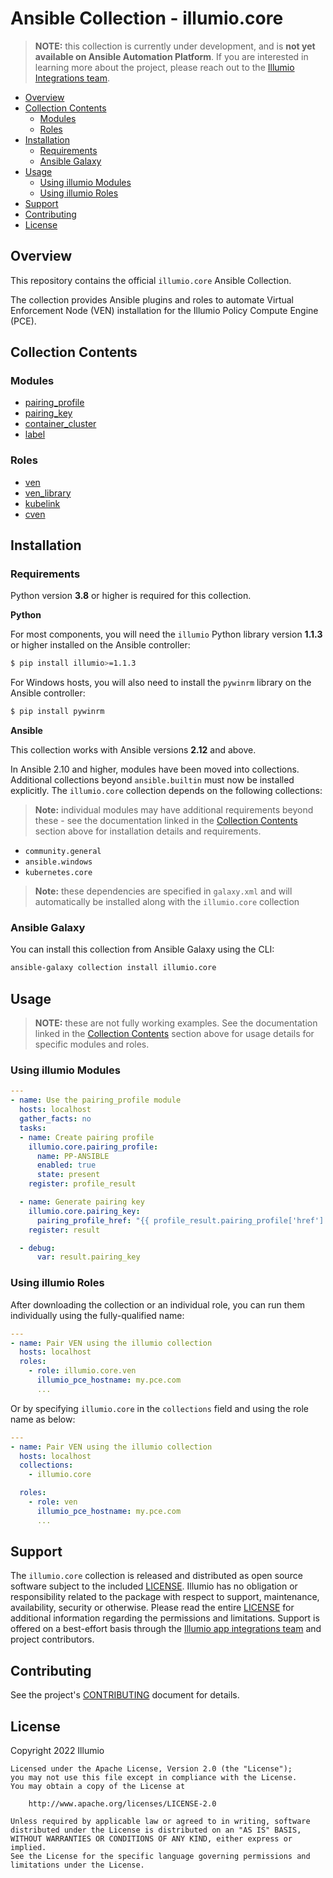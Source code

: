 # Ansible Collection - illumio.core  

> **NOTE:** this collection is currently under development, and is **not yet available on Ansible Automation Platform**. If you are interested in learning more about the project, please reach out to the [Illumio Integrations team](mailto:app-integrations@illumio.com).  

- [Overview](#overview)
- [Collection Contents](#collection-contents)
    - [Modules](#modules)
    - [Roles](#roles)
- [Installation](#installation)
    - [Requirements](#requirements)
    - [Ansible Galaxy](#ansible-galaxy)
- [Usage](#usage)
    - [Using illumio Modules](#using-illumio-modules)
    - [Using illumio Roles](#using-illumio-roles)
- [Support](#support)
- [Contributing](#contributing)
- [License](#license)

## Overview  

This repository contains the official `illumio.core` Ansible Collection.  

The collection provides Ansible plugins and roles to automate Virtual Enforcement Node (VEN) installation for the Illumio Policy Compute Engine (PCE).  

## Collection Contents  

### Modules  

- [pairing_profile](plugins/modules/pairing_profile.py)
- [pairing_key](plugins/modules/pairing_key.py)
- [container_cluster](plugins/modules/container_cluster.py)
- [label](plugins/modules/label.py)

### Roles  

- [ven](docs/VEN_ROLE.md)
- [ven_library](docs/VEN_LIBRARY_ROLE.md)
- [kubelink](docs/KUBELINK_ROLE.md)
- [cven](docs/CVEN_ROLE.md)

## Installation  

### Requirements  

Python version **3.8** or higher is required for this collection.  

**Python**  

For most components, you will need the `illumio` Python library version **1.1.3** or higher installed on the Ansible controller:  

```sh
$ pip install illumio>=1.1.3
```

For Windows hosts, you will also need to install the `pywinrm` library on the Ansible controller:

```sh
$ pip install pywinrm
```

**Ansible**  

This collection works with Ansible versions **2.12** and above.  

In Ansible 2.10 and higher, modules have been moved into collections. Additional collections beyond `ansible.builtin` must now be installed explicitly. The `illumio.core` collection depends on the following collections:  

> **Note:** individual modules may have additional requirements beyond these - see the documentation linked in the [Collection Contents](#collection-contents) section above for installation details and requirements.  

- `community.general`
- `ansible.windows`
- `kubernetes.core`

> **Note:** these dependencies are specified in `galaxy.xml` and will automatically be installed along with the `illumio.core` collection  

### Ansible Galaxy  

You can install this collection from Ansible Galaxy using the CLI:  

```sh
ansible-galaxy collection install illumio.core
```

## Usage  

> **NOTE:** these are not fully working examples. See the documentation linked in the [Collection Contents](#collection-contents) section above for usage details for specific modules and roles.  

### Using illumio Modules  

```yml
---
- name: Use the pairing_profile module
  hosts: localhost
  gather_facts: no
  tasks:
  - name: Create pairing profile
    illumio.core.pairing_profile:
      name: PP-ANSIBLE
      enabled: true
      state: present
    register: profile_result

  - name: Generate pairing key
    illumio.core.pairing_key:
      pairing_profile_href: "{{ profile_result.pairing_profile['href'] }}"
    register: result

  - debug:
      var: result.pairing_key
```

### Using illumio Roles  

After downloading the collection or an individual role, you can run them individually using the fully-qualified name:

```yml
---
- name: Pair VEN using the illumio collection
  hosts: localhost
  roles:
    - role: illumio.core.ven
      illumio_pce_hostname: my.pce.com
      ...
```

Or by specifying `illumio.core` in the `collections` field and using the role name as below:

```yml
---
- name: Pair VEN using the illumio collection
  hosts: localhost
  collections:
    - illumio.core

  roles:
    - role: ven
      illumio_pce_hostname: my.pce.com
      ...
```

## Support  

The `illumio.core` collection is released and distributed as open source software subject to the included [LICENSE](LICENSE). Illumio has no obligation or responsibility related to the package with respect to support, maintenance, availability, security or otherwise. Please read the entire [LICENSE](LICENSE) for additional information regarding the permissions and limitations. Support is offered on a best-effort basis through the [Illumio app integrations team](mailto:app-integrations@illumio.com) and project contributors.  

## Contributing  

See the project's [CONTRIBUTING](.github/CONTRIBUTING.md) document for details.  

## License  

Copyright 2022 Illumio  

    Licensed under the Apache License, Version 2.0 (the "License");
    you may not use this file except in compliance with the License.
    You may obtain a copy of the License at

        http://www.apache.org/licenses/LICENSE-2.0

    Unless required by applicable law or agreed to in writing, software
    distributed under the License is distributed on an "AS IS" BASIS,
    WITHOUT WARRANTIES OR CONDITIONS OF ANY KIND, either express or implied.
    See the License for the specific language governing permissions and
    limitations under the License.
